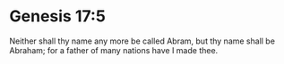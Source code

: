# Genesis 17:5

Neither shall thy name any more be called Abram, but thy name shall be Abraham; for a father of many nations have I made thee.